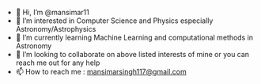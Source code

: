 - 👋 Hi, I’m @mansimar11
- 👀 I’m interested in Computer Science and Physics especially Astronomy/Astrophysics
- 🌱 I’m currently learning Machine Learning and computational methods in Astronomy 
- 💞️ I’m looking to collaborate on above listed interests of mine or you can reach me out for any help 
- 📫 How to reach me : mansimarsingh117@gmail.com

<!---
mansimar11/mansimar11 is a ✨ special ✨ repository because its `README.md` (this file) appears on your GitHub profile.
You can click the Preview link to take a look at your changes.
--->
